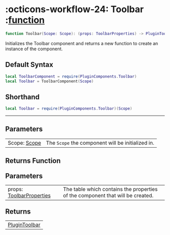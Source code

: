 <h1 class="api-header" markdown>
    <span class="api-icon" markdown>:octicons-workflow-24:</span>
    <span class="api-title">Toolbar</span>
    <span class="api-type">:</span><a href="https://create.roblox.com/docs/luau/functions" class="api-type">function</a>
</h1>

```lua
function Toolbar(Scope: Scope): (props: ToolbarProperties) -> PluginToolbar
```
Initializes the Toolbar component and returns a new function to create an instance of the component.

## Default Syntax

```lua
local ToolbarComponent = require(PluginComponents.Toolbar)
local Toolbar = ToolbarComponent(Scope)
```

## Shorthand

```lua
local Toolbar = require(PluginComponents.Toolbar)(Scope)
```

-----

## Parameters
<span markdown>
    <div class="md-typeset__table">
        <table>
            <tbody>
                <tr>
                    <td class="api-param-highlight">Scope: <a href="">Scope</a></td>
                    <td>The <code>Scope</code> the component will be initialized in.</td>
                </tr>
            </tbody>
        </table>
    </div>
</span>

## Returns Function
<span markdown>
    <div class="md-typeset__table" id="api-returns-function-table">
        <h2 style="margin: 1.1em 0 .64em">Parameters</h2>
        <table>
            <tbody>
                <tr>
                    <td class="api-param-highlight">props: <a href="../types/Toolbar.md">ToolbarProperties</a></td>
                    <td>The table which contains the properties of the component that will be created.</td>
                </tr>
            </tbody>
        </table>
        <h2 style="margin: 1.1em 0 .64em">Returns</h2>
        <table>
            <tbody>
                <tr>
                    <td class="api-return-box"><a href="https://create.roblox.com/docs/reference/engine/classes/PluginToolbar">PluginToolbar</a></td>
                </tr>
            </tbody>
        </table>
    </div>
</div>
